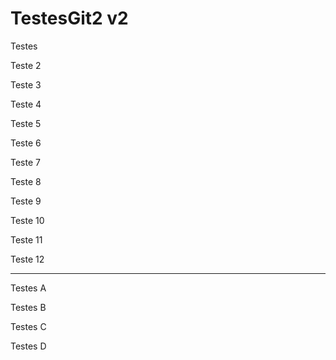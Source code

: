 # TestesGit2 v2
Testes

Teste 2

Teste 3

Teste 4

Teste 5

Teste 6

Teste 7

Teste 8

Teste 9

Teste 10

Teste 11

Teste 12

-----

Testes A

Testes B

Testes C

Testes D
